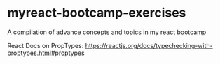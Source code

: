 # myreact-bootcamp-exercises
A compilation of advance concepts and topics in my react bootcamp

React Docs on PropTypes:
https://reactjs.org/docs/typechecking-with-proptypes.html#proptypes


